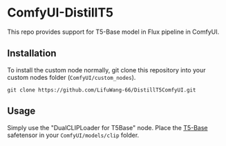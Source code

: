 # ComfyUI-DistillT5
This repo provides support for T5-Base model in Flux pipeline in ComfyUI.


## Installation

To install the custom node normally, git clone this repository into your custom nodes folder (`ComfyUI/custom_nodes`).

```
git clone https://github.com/LifuWang-66/DistillT5ComfyUI.git
```

## Usage

Simply use the "DualCLIPLoader for T5Base" node. Place the [T5-Base](https://huggingface.co/LifuWang/DistillT5) safetensor in your `ComfyUI/models/clip` folder.



